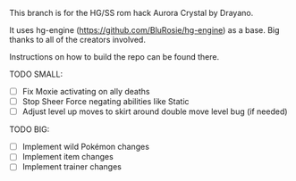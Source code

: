 This branch is for the HG/SS rom hack Aurora Crystal by Drayano.

It uses hg-engine (https://github.com/BluRosie/hg-engine) as a base. Big thanks to all of the creators involved.

Instructions on how to build the repo can be found there.

TODO SMALL:
- [ ] Fix Moxie activating on ally deaths
- [ ] Stop Sheer Force negating abilities like Static
- [ ] Adjust level up moves to skirt around double move level bug (if needed)

TODO BIG:
- [ ] Implement wild Pokémon changes
- [ ] Implement item changes
- [ ] Implement trainer changes
